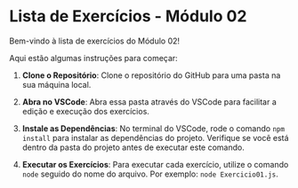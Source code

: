 # Lista de Exercícios - Módulo 02

Bem-vindo à lista de exercícios do Módulo 02! 

Aqui estão algumas instruções para começar:

1. **Clone o Repositório**: Clone o repositório do GitHub para uma pasta na sua máquina local.
   
2. **Abra no VSCode**: Abra essa pasta através do VSCode para facilitar a edição e execução dos exercícios.

3. **Instale as Dependências**: No terminal do VSCode, rode o comando `npm install` para instalar as dependências do projeto. Verifique se você está dentro da pasta do projeto antes de executar este comando.

4. **Executar os Exercícios**: Para executar cada exercício, utilize o comando `node` seguido do nome do arquivo. Por exemplo: `node Exercicio01.js`.